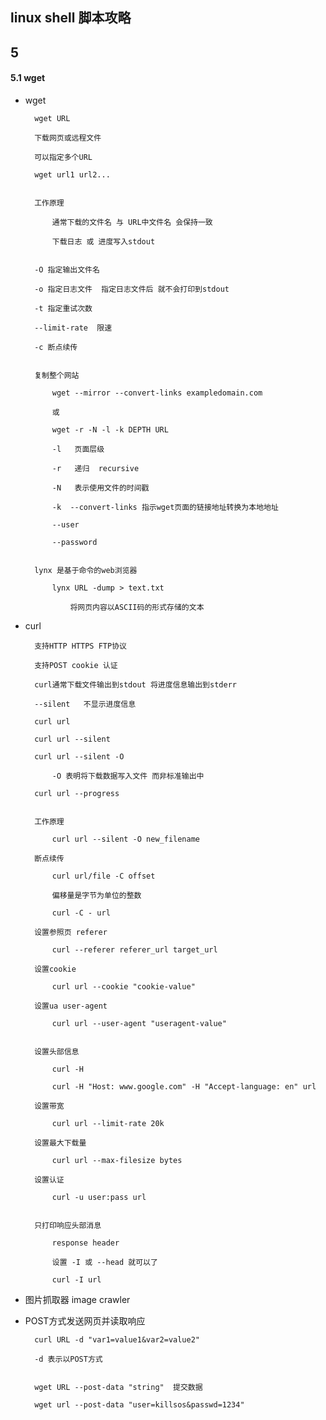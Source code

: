 ## linux shell 脚本攻略

## 5

#### 5.1 wget

- wget

		
		wget URL
		
		下载网页或远程文件
		
		可以指定多个URL
		
		wget url1 url2...
		
		
		工作原理
			
			通常下载的文件名 与 URL中文件名 会保持一致 
			
			下载日志 或 进度写入stdout
			
		
		-O 指定输出文件名
		
		-o 指定日志文件  指定日志文件后 就不会打印到stdout
		
		-t 指定重试次数
		
		--limit-rate  限速
		
		-c 断点续传
		
		
		复制整个网站
		
			wget --mirror --convert-links exampledomain.com
			
			或
			
			wget -r -N -l -k DEPTH URL
			
			-l   页面层级
			
			-r   递归  recursive
			
			-N   表示使用文件的时间戳
			
			-k  --convert-links 指示wget页面的链接地址转换为本地地址
			
			--user
			
			--password
			
		
		lynx 是基于命令的web浏览器
		
			lynx URL -dump > text.txt
		 
		 		将网页内容以ASCII码的形式存储的文本
		
		
	
- curl

		
		支持HTTP HTTPS FTP协议
		
		支持POST cookie 认证
		
		curl通常下载文件输出到stdout 将进度信息输出到stderr
		
		--silent   不显示进度信息
		
		curl url
		
		curl url --silent
		
		curl url --silent -O 
		
			-O 表明将下载数据写入文件 而非标准输出中
			
		curl url --progress
		
		
		工作原理
		
			curl url --silent -O new_filename
			
		断点续传
		
			curl url/file -C offset
			
			偏移量是字节为单位的整数
			
			curl -C - url
			
		设置参照页 referer 
		
			curl --referer referer_url target_url
			
		设置cookie
		
			curl url --cookie "cookie-value"
		
		设置ua user-agent
		
			curl url --user-agent "useragent-value"
		
		
		设置头部信息
		
			curl -H 
			
			curl -H "Host: www.google.com" -H "Accept-language: en" url
			
		设置带宽
		
			curl url --limit-rate 20k
			
		设置最大下载量
		
			curl url --max-filesize bytes
		
		设置认证
		
			curl -u user:pass url
			
			
		只打印响应头部消息
		
			response header
			
			设置 -I 或 --head 就可以了
			
			curl -I url
		
	
- 图片抓取器 image crawler

					
					
					
					
					
					
					
	
	
- POST方式发送网页并读取响应

			
		curl URL -d "var1=value1&var2=value2"
		
		-d 表示以POST方式 
		
		
		wget URL --post-data "string"  提交数据
		
		wget url --post-data "user=killsos&passwd=1234"
		
		
			
			
			
			
	